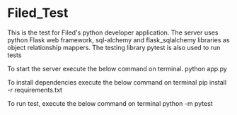 # Filed_Test

This is the test for Filed's python developer application.
The server uses python Flask web framework, sql-alchemy and flask_sqlalchemy libraries as object relationship mappers.
The testing library pytest is also used to run tests

To start the server execute the below command on terminal.
python app.py

To install dependencies execute the below command on terminal
pip install -r requirements.txt

To run test, execute the below command on terminal
python -m pytest